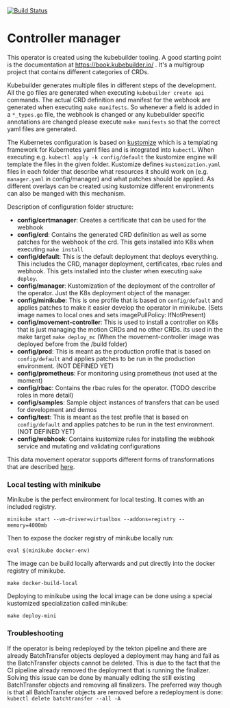 [![Build Status](https://travis.ibm.com/data-mesh-research/data-movement-operator.svg?token=1MDqPqDts2bujj49quzq&branch=master)](https://travis.ibm.com/data-mesh-research/data-movement-operator)

# Controller manager
This operator is created using the kubebuilder tooling. A good starting point is
the documentation at https://book.kubebuilder.io/ . It's a multigroup project that 
contains different categories of CRDs.

Kubebuilder generates multiple files in different steps of the development.
All the go files are generated when executing `kubebuilder create api` commands.
The actual CRD definition and manifest for the webhook are generated when executing `make manifests`.
So whenever a field is added in a `*_types.go` file, the webhook is changed or any kubebuilder
 specific annotations are changed please execute `make manifests` so that 
the correct yaml files are generated. 

The Kubernetes configuration is based on [kustomize](https://github.com/kubernetes-sigs/kustomize) which is a templating
framework for Kubernetes yaml files and is integrated into `kubectl`. When 
executing e.g. `kubectl apply -k config/default` the kustomize engine will template the
files in the given folder. Kustomize defines `kustomization.yaml` files in each folder that
describe what resources it should work on (e.g. `manager.yaml` in config/manager) and what patches 
should be applied. As different overlays can be created using kustomize different environments
can also be manged with this mechanism.

Description of configuration folder structure:
- **config/certmanager**: Creates a certificate that can be used for the webhook
- **config/crd**: Contains the generated CRD definition as well as some patches for the
 webhook of the crd. This gets installed into K8s when executing `make install`
- **config/default**: This is the default deployment that deploys everything. This includes the CRD, manager deployment, certificates, rbac rules and webhook. 
 This gets installed into the cluster when executing `make deploy`.
- **config/manager**: Kustomization of the deployment of the controller of the operator. Just the K8s deployment object of the manager.
- **config/minikube**: This is one profile that is based on `config/default` and applies patches to
 make it easier develop the operator in minikube. (Sets image names to local ones and sets imagePullPolicy: IfNotPresent)
- **config/movement-controller**: This is used to install a controller on K8s that is just managing the motion CRDs and no other CRDs. 
  its used in the make target `make deploy_mc` (When the movement-controller image was deployed before from the /build folder)
- **config/prod**: This is meant as the production profile that is based on `config/default` and applies patches to be run
 in the production environment. (NOT DEFINED YET)
- **config/prometheus**: For monitoring using prometheus (not used at the moment)
- **config/rbac**: Contains the rbac rules for the operator. (TODO describe roles in more detail)
- **config/samples**: Sample object instances of transfers that can be used for development and demos
- **config/test**: This is meant as the test profile that is based on `config/default` and applies patches to be run
 in the test environment. (NOT DEFINED YET)
- **config/webhook**: Contains kustomize rules for installing the webhook service and mutating and validating configurations

This data movement operator supports different forms of transformations that are described [here](doc/Transformations.md).

### Local testing with minikube

Minikube is the perfect environment for local testing. It comes with an included registry.

```minikube start --vm-driver=virtualbox --addons=registry --memory=4000mb```

Then to expose the docker registry of minikube locally run:

```eval $(minikube docker-env)```

The image can be build locally afterwards and put directly into the docker registry of minikube.

```make docker-build-local```

Deploying to minikube using the local image can be done using a special kustomized specialization called minikube:

```make deploy-mini```

### Troubleshooting
If the operator is being redeployed by the tekton pipeline and there are already BatchTransfer objects deployed a deployment
may hang and fail as the BatchTransfer objects cannot be deleted. This is due to the fact that
the CI pipeline already removed the deployment that is running the finalizer. Solving this issue can be
done by manually editing the still existing BatchTransfer objects and removing all finalizers. 
The preferred way though is that all BatchTransfer objects are removed before a redeployment is done:
```kubectl delete batchtransfer --all -A```